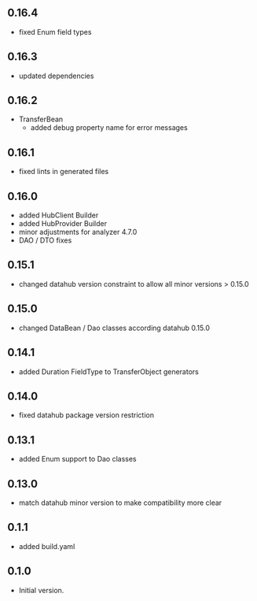 ## 0.16.4
- fixed Enum field types

## 0.16.3
- updated dependencies

## 0.16.2
- TransferBean
  - added debug property name for error messages

## 0.16.1
- fixed lints in generated files

## 0.16.0
- added HubClient Builder
- added HubProvider Builder
- minor adjustments for analyzer 4.7.0
- DAO / DTO fixes

## 0.15.1
- changed datahub version constraint to allow all minor versions > 0.15.0

## 0.15.0
- changed DataBean / Dao classes according datahub 0.15.0

## 0.14.1
- added Duration FieldType to TransferObject generators

## 0.14.0
- fixed datahub package version restriction

## 0.13.1
- added Enum support to Dao classes

## 0.13.0
- match datahub minor version to make compatibility more clear

## 0.1.1
- added build.yaml

## 0.1.0
- Initial version.
